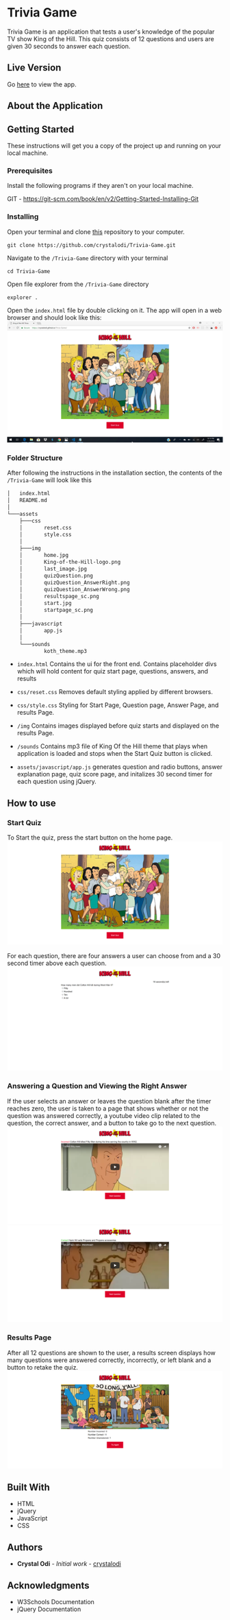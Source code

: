 # Trivia Game

Trivia Game is an application that tests a user's knowledge of the popular TV show King of the Hill. This quiz consists of 12 questions and users are given 30 seconds to answer each question.

## Live Version

Go [here](https://crystalodi.github.io/Trivia-Game/) to view the app. 

## About the Application

## Getting Started

These instructions will get you a copy of the project up and running on your local machine.

### Prerequisites

Install the following programs if they aren't on your local machine.

GIT - https://git-scm.com/book/en/v2/Getting-Started-Installing-Git

### Installing

Open your terminal and clone [this](https://github.com/crystalodi/Trivia-Game.git) repository to your computer. 

```
git clone https://github.com/crystalodi/Trivia-Game.git

```

Navigate to the `/Trivia-Game` directory with your terminal

```
cd Trivia-Game
```

Open file explorer from the `/Trivia-Game` directory

```
explorer .
```

Open the `index.html` file by double clicking on it. The app will open in a web browser and should look like this:
![Home](./assets/img/home.jpg)

### Folder Structure

After following the instructions in the installation section, the contents of the `/Trivia-Game` will look like this

```
│   index.html
│   README.md
│
└───assets
    ├───css
    │       reset.css
    │       style.css
    │
    ├───img
    │       home.jpg
    │       King-of-the-Hill-logo.png
    │       last_image.jpg
    │       quizQuestion.png
    │       quizQuestion_AnswerRight.png
    │       quizQuestion_AnswerWrong.png
    │       resultspage_sc.png
    │       start.jpg
    │       startpage_sc.png
    │
    ├───javascript
    │       app.js
    │
    └───sounds
            koth_theme.mp3
```

* `index.html` Contains the ui for the front end. Contains placeholder divs which will hold content for quiz start page, questions, answers, and results

* `css/reset.css` Removes default styling applied by different browsers.

* `css/style.css` Styling for Start Page, Question page, Answer Page, and results Page.

* `/img` Contains images displayed before quiz starts and displayed on the results Page.

* `/sounds` Contains mp3 file of King Of the Hill theme that plays when application is loaded and stops when the Start Quiz button is clicked.

* `assets/javascript/app.js` generates question and radio buttons, answer explanation page, quiz score page, and initalizes 30 second timer for each question using jQuery.


## How to use

### Start Quiz
To Start the quiz, press the start button on the home page.
![Quiz Start Page](./assets/img/startpage_sc.png "Quiz Start Page")

For each question, there are four answers a user can choose from and a 30 second timer above each question.
![Quiz Question](./assets/img/quizQuestion.png "Quiz Question")

### Answering a Question and Viewing the Right Answer
If the user selects an answer or leaves the question blank after the timer reaches zero, the user is taken to a page that shows whether or not the question was answered correctly, a youtube video clip related to the question, the correct answer, and a button to take go to the next question.
![Wrong Answer](./assets/img/quizQuestion_AnswerWrong.png "Quiz Question - Wrong Answer")
![Right Answer](./assets/img/quizQuestion_AnswerRight.png "Quiz Question - Right Answer")

### Results Page

After all 12 questions are shown to the user, a results screen displays how many questions were answered correctly, incorrectly, or left blank and a button to retake the quiz.
![Results Page](./assets/img/resultspage_sc.png "Results Page")

## Built With

* HTML
* jQuery
* JavaScript
* CSS

## Authors

* **Crystal Odi** - *Initial work* - [crystalodi](https://github.com/crystalodi)


## Acknowledgments

* W3Schools Documentation
* jQuery Documentation